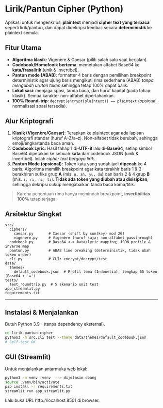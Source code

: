 # Lirik/Pantun Cipher (Python)

Aplikasi untuk mengenkripsi **plaintext** menjadi **cipher text yang terbaca** seperti lirik/pantun, dan dapat didekripsi kembali secara **deterministik** ke plaintext semula.

## Fitur Utama
- **Algoritma klasik**: Vigenère & Caesar (pilih salah satu saat berjalan).
- **Codebook/Homofonik bertema**: memetakan alfabet Base64 ke **kata/frasalirik** (unik & invertibel).
- **Pantun mode (ABAB)**: formatter 4 baris dengan pemilihan breakpoint deterministik agar ujung baris mengikuti rima sederhana (ABAB) *tanpa mengubah urutan token* sehingga tetap 100% dapat balik.
- **Lokalisasi**: menjaga spasi, tanda baca, dan huruf kapital (pada tahap klasik). Semua karakter non-alfabet dipertahankan.
- **100% Round-trip**: `decrypt(encrypt(plaintext)) == plaintext` (opsional normalisasi spasi tersedia).

## Alur Kriptografi
1. **Klasik (Vigenère/Caesar)**: Terapkan ke plaintext agar ada lapisan kriptografi standar (huruf A–Z/a–z). Non-alfabet tidak berubah, sehingga emoji/angka/tanda baca aman.
2. **Codebook Lyric**: Hasil tahap 1 di-**UTF‑8** lalu di-**Base64**, setiap simbol Base64 dipetakan ke sebuah **kata** dari codebook JSON (unik & invertibel). Inilah *cipher text bergaya lirik*.
3. **Pantun Mode (opsional)**: Token kata yang sudah jadi **dipecah** ke 4 baris. Algoritma memilih breakpoint agar kata terakhir baris 1 & 3 berakhiran sufiks grup **A** (mis. `u, ah, yu, du`) dan baris 2 & 4 grup **B** (mis. `i, ri, ni, ti`). **Tidak ada token yang diubah atau disisipkan**, sehingga dekripsi cukup mengabaikan tanda baca koma/titik.

> Karena penentuan rima hanya memindah breakpoint, **invertibilitas 100%** tetap terjaga.

## Arsitektur Singkat
```
src/
  ciphers/
    caesar.py       # Caesar (shift by sum(key) mod 26)
    vigenere.py     # Vigenère (huruf saja; non-alfabet passthrough)
  codebook.py       # Base64 <-> kata/lyric mapping; JSON profile & inverse map
  pantun.py         # ABAB line breaking (deterministik, tidak ubah token order)
  cli.py            # CLI: encrypt/decrypt/test
data/
  themes/
    default_codebook.json  # Profil tema (Indonesia), lengkap 65 token (Base64 + '=')
tests/
  test_roundtrip.py  # 5 skenario unit test
app_streamlit.py
requirements.txt
```
---
## Instalasi & Menjalankan
Butuh Python 3.9+ (tanpa dependency eksternal).

```bash
cd lirik-pantun-cipher
python3 -m src.cli test --theme data/themes/default_codebook.json
# Self-test OK
```

## GUI (Streamlit)
Untuk menjalankan antarmuka web lokal:

```bash
python3 -m venv .venv  --> dijelasin doang
source .venv/bin/activate
pip install -r requirements.txt
streamlit run app_streamlit.py
```
Lalu buka URL http://localhost:8501 di browser.
